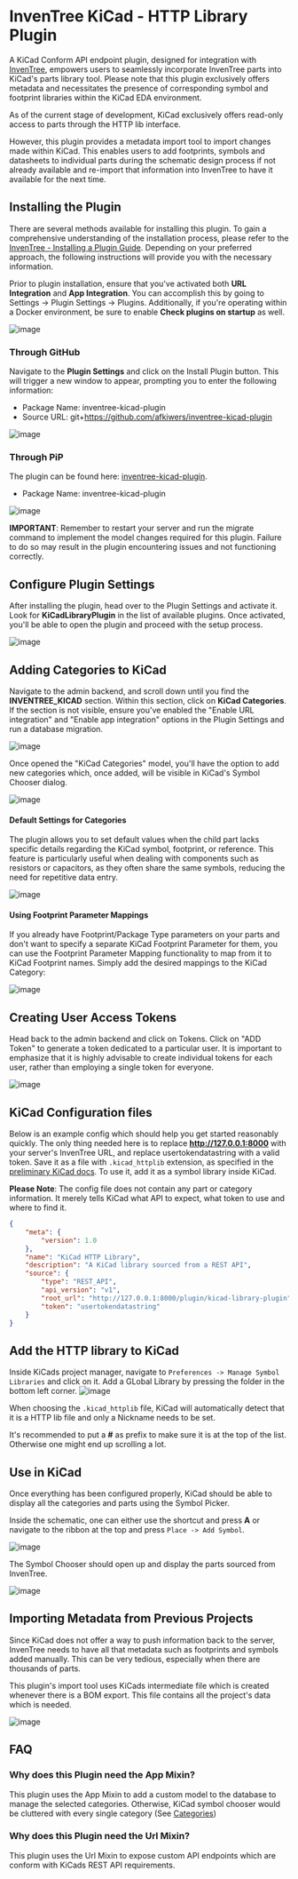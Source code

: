 # InvenTree KiCad - HTTP Library Plugin

A KiCad Conform API endpoint plugin, designed for integration with
[InvenTree](https://inventree.org), empowers users to seamlessly incorporate InvenTree parts
into KiCad's parts library tool. Please note that this plugin exclusively offers metadata and
necessitates the presence of corresponding symbol and footprint libraries within the KiCad EDA
environment.

As of the current stage of development, KiCad exclusively offers read-only access to parts
through the HTTP lib interface.

However, this plugin provides a metadata import tool to import changes made within KiCad. This
enables users to add footprints, symbols and datasheets to individual parts during the schematic
design process if not already available and re-import that information into InvenTree to have it
available for the next time.

## Installing the Plugin

There are several methods available for installing this plugin. To gain a comprehensive
understanding of the installation process, please refer to the
[InvenTree - Installing a Plugin Guide](https://docs.inventree.org/en/latest/extend/plugins/install/#installation-methods).
Depending on your preferred approach, the following instructions will provide you with the
necessary information.

Prior to plugin installation, ensure that you've activated both **URL Integration** and
**App Integration**. You can accomplish this by going to Settings → Plugin Settings → Plugins.
Additionally, if you're operating within a Docker environment, be sure to enable **Check plugins
on startup** as well.

![image](/images/plugin_general_settings.png)

### Through GitHub

Navigate to the **Plugin Settings** and click on the Install Plugin button. This will trigger a
new window to appear, prompting you to enter the following information:

- Package Name: inventree-kicad-plugin
- Source URL: git+<https://github.com/afkiwers/inventree-kicad-plugin>

![image](/images/install_plugin_via_github_url.png)

### Through PiP

The plugin can be found here:
[inventree-kicad-plugin](https://pypi.org/project/inventree-kicad-plugin/).

- Package Name: inventree-kicad-plugin

![image](/images/pip_install.png)

**IMPORTANT**: Remember to restart your server and run the migrate command to implement the
model changes required for this plugin. Failure to do so may result in the plugin encountering
issues and not functioning correctly.

## Configure Plugin Settings

After installing the plugin, head over to the Plugin Settings and activate it. Look for
**KiCadLibraryPlugin** in the list of available plugins. Once activated, you'll be able to open
the plugin and proceed with the setup process.

![image](/images/admin_add_change_categories.png)

## Adding Categories to KiCad

Navigate to the admin backend, and scroll down until you find the **INVENTREE_KICAD** section.
Within this section, click on **KiCad Categories**. If the section is not visible, ensure
you've enabled the "Enable URL integration" and "Enable app integration" options in the Plugin
Settings and run a database migration.

![image](/images/admin_model.png)

Once opened the "KiCad Categories" model, you'll have the option to add new categories which,
once added, will be visible in KiCad's Symbol Chooser dialog.

![image](/images/admin_add_change_categories.png)

#### Default Settings for Categories

The plugin allows you to set default values when the child part lacks specific details regarding
the KiCad symbol, footprint, or reference. This feature is particularly useful when dealing with
components such as resistors or capacitors, as they often share the same symbols, reducing the
need for repetitive data entry.

![image](/images/admin_add_category.png)

#### Using Footprint Parameter Mappings

If you already have Footprint/Package Type parameters on your parts and don't want to specify a
separate KiCad Footprint Parameter for them, you can use the Footprint Parameter Mapping
functionality to map from it to KiCad Footprint names. Simply add the desired mappings to the
KiCad Category:

![image](/images/admin_footprint_mappings.png)

## Creating User Access Tokens

Head back to the admin backend and click on Tokens. Click on "ADD Token" to generate a token
dedicated to a particular user. It is important to emphasize that it is highly advisable to
create individual tokens for each user, rather than employing a single token for everyone.

![image](/images/admin_tokens.png)

## KiCad Configuration files

Below is an example config which should help you get started reasonably quickly. The only thing
needed here is to replace **<http://127.0.0.1:8000>** with your server's InvenTree URL, and
replace usertokendatastring with a valid token. Save it as a file with `.kicad_httplib`
extension, as specified in the
[preliminary KiCad docs](https://docs.kicad.org/master/en/eeschema/eeschema_advanced.html#http-libraries).
To use it, add it as a symbol library inside KiCad.

**Please Note**: The config file does not contain any part or category information. It merely
tells KiCad what API to expect, what token to use and where to find it.

```json
{
    "meta": {
        "version": 1.0
    },
    "name": "KiCad HTTP Library",
    "description": "A KiCad library sourced from a REST API",
    "source": {
        "type": "REST_API",
        "api_version": "v1",
        "root_url": "http://127.0.0.1:8000/plugin/kicad-library-plugin",
        "token": "usertokendatastring"
    }
}
```

## Add the HTTP library to KiCad

Inside KiCads project manager, navigate to `Preferences -> Manage Symbol Libraries` and click on
it. Add a GLobal Library by pressing the folder in the bottom left corner.
![image](/images/add_symbol_lib.png)

When choosing the `.kicad_httplib` file, KiCad will automatically detect that it is a HTTP lib
file and only a Nickname needs to be set.

It's recommended to put a **#** as prefix to make sure it is at the top of the list. Otherwise
one might end up scrolling a lot.

## Use in KiCad

Once everything has been configured properly, KiCad should be able to display all the categories
and parts using the Symbol Picker.

Inside the schematic, one can either use the shortcut and press **A** or navigate to the ribbon
at the top and press `Place -> Add Symbol`.

![image](/images/eeschema_open_chooser.png)

The Symbol Chooser should open up and display the parts sourced from InvenTree.

![image](/images/symbol_chooser.png)

## Importing Metadata from Previous Projects

Since KiCad does not offer a way to push information back to the server, InvenTree needs to have
all that metadata such as footprints and symbols added manually. This can be very tedious,
especially when there are thousands of parts.

This plugin's import tool uses KiCads intermediate file which is created whenever there is a BOM
export. This file contains all the project's data which is needed.

![image](/images/kicad_meta_data_import.png)

## FAQ

### Why does this Plugin need the App Mixin?

This plugin uses the App Mixin to add a custom model to the database to manage the selected
categories. Otherwise, KiCad symbol chooser would be cluttered with every single category (See
[Categories](#adding-categories-to-kicad))

### Why does this Plugin need the Url Mixin?

This plugin uses the Url Mixin to expose custom API endpoints which are conform with KiCads REST
API requirements.

